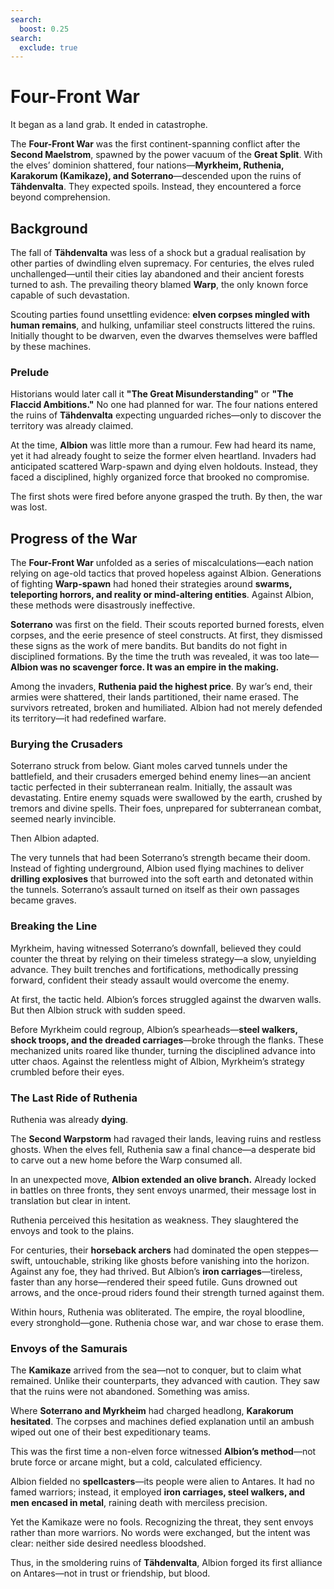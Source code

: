 ```yaml
---
search:
  boost: 0.25
search:
  exclude: true
---
```


# Four-Front War  

It began as a land grab. It ended in catastrophe.  

The **Four-Front War** was the first continent-spanning conflict after the **Second Maelstrom**, spawned by the power vacuum of the **Great Split**. With the elves’ dominion shattered, four nations—**Myrkheim, Ruthenia, Karakorum (Kamikaze), and Soterrano**—descended upon the ruins of **Tähdenvalta**. They expected spoils. Instead, they encountered a force beyond comprehension.

## Background  

The fall of **Tähdenvalta** was less of a shock but a gradual realisation by other parties of dwindling elven supremacy. For centuries, the elves ruled unchallenged—until their cities lay abandoned and their ancient forests turned to ash. The prevailing theory blamed **Warp**, the only known force capable of such devastation.  

Scouting parties found unsettling evidence: **elven corpses mingled with human remains**, and hulking, unfamiliar steel constructs littered the ruins. Initially thought to be dwarven, even the dwarves themselves were baffled by these machines.

### Prelude  

Historians would later call it **"The Great Misunderstanding"** or **"The Flaccid Ambitions."** No one had planned for war. The four nations entered the ruins of **Tähdenvalta** expecting unguarded riches—only to discover the territory was already claimed.  

At the time, **Albion** was little more than a rumour. Few had heard its name, yet it had already fought to seize the former elven heartland. Invaders had anticipated scattered Warp-spawn and dying elven holdouts. Instead, they faced a disciplined, highly organized force that brooked no compromise.

The first shots were fired before anyone grasped the truth. By then, the war was lost.

## Progress of the War  

The **Four-Front War** unfolded as a series of miscalculations—each nation relying on age-old tactics that proved hopeless against Albion. Generations of fighting **Warp-spawn** had honed their strategies around **swarms, teleporting horrors, and reality or mind-altering entities**. Against Albion, these methods were disastrously ineffective.

**Soterrano** was first on the field. Their scouts reported burned forests, elven corpses, and the eerie presence of steel constructs. At first, they dismissed these signs as the work of mere bandits. But bandits do not fight in disciplined formations. By the time the truth was revealed, it was too late—**Albion was no scavenger force. It was an empire in the making.**

Among the invaders, **Ruthenia paid the highest price**. By war’s end, their armies were shattered, their lands partitioned, their name erased. The survivors retreated, broken and humiliated. Albion had not merely defended its territory—it had redefined warfare.

### Burying the Crusaders  

Soterrano struck from below. Giant moles carved tunnels under the battlefield, and their crusaders emerged behind enemy lines—an ancient tactic perfected in their subterranean realm. Initially, the assault was devastating. Entire enemy squads were swallowed by the earth, crushed by tremors and divine spells. Their foes, unprepared for subterranean combat, seemed nearly invincible.

Then Albion adapted.  

The very tunnels that had been Soterrano’s strength became their doom. Instead of fighting underground, Albion used flying machines to deliver **drilling explosives** that burrowed into the soft earth and detonated within the tunnels. Soterrano’s assault turned on itself as their own passages became graves.

### Breaking the Line  

Myrkheim, having witnessed Soterrano’s downfall, believed they could counter the threat by relying on their timeless strategy—a slow, unyielding advance. They built trenches and fortifications, methodically pressing forward, confident their steady assault would overcome the enemy.

At first, the tactic held. Albion’s forces struggled against the dwarven walls. But then Albion struck with sudden speed.  

Before Myrkheim could regroup, Albion’s spearheads—**steel walkers, shock troops, and the dreaded carriages**—broke through the flanks. These mechanized units roared like thunder, turning the disciplined advance into utter chaos. Against the relentless might of Albion, Myrkheim’s strategy crumbled before their eyes.

### The Last Ride of Ruthenia  

Ruthenia was already **dying**.  

The **Second Warpstorm** had ravaged their lands, leaving ruins and restless ghosts. When the elves fell, Ruthenia saw a final chance—a desperate bid to carve out a new home before the Warp consumed all.  

In an unexpected move, **Albion extended an olive branch.** Already locked in battles on three fronts, they sent envoys unarmed, their message lost in translation but clear in intent.  

Ruthenia perceived this hesitation as weakness. They slaughtered the envoys and took to the plains.  

For centuries, their **horseback archers** had dominated the open steppes—swift, untouchable, striking like ghosts before vanishing into the horizon. Against any foe, they had thrived. But Albion’s **iron carriages**—tireless, faster than any horse—rendered their speed futile. Guns drowned out arrows, and the once-proud riders found their strength turned against them.  

Within hours, Ruthenia was obliterated. The empire, the royal bloodline, every stronghold—gone. Ruthenia chose war, and war chose to erase them.

### Envoys of the Samurais

The **Kamikaze** arrived from the sea—not to conquer, but to claim what remained. Unlike their counterparts, they advanced with caution. They saw that the ruins were not abandoned. Something was amiss.  

Where **Soterrano and Myrkheim** had charged headlong, **Karakorum hesitated**. The corpses and machines defied explanation until an ambush wiped out one of their best expeditionary teams.  

This was the first time a non-elven force witnessed **Albion’s method**—not brute force or arcane might, but a cold, calculated efficiency.  

Albion fielded no **spellcasters**—its people were alien to Antares. It had no famed warriors; instead, it employed **iron carriages, steel walkers, and men encased in metal**, raining death with merciless precision.

Yet the Kamikaze were no fools. Recognizing the threat, they sent envoys rather than more warriors. No words were exchanged, but the intent was clear: neither side desired needless bloodshed.

Thus, in the smoldering ruins of **Tähdenvalta**, Albion forged its first alliance on Antares—not in trust or friendship, but blood.
